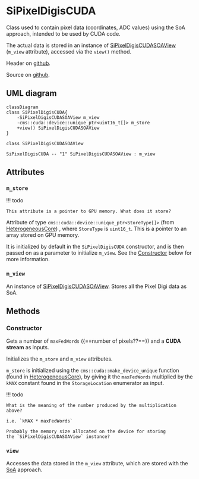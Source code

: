 # SiPixelDigisCUDA

Class used to contain pixel data (coordinates, ADC values) using the SoA approach,
intended to be used by CUDA code.

The actual data is stored in an instance of
[SiPixelDigisCUDASOAView](SiPixelDigisCUDASOAView.md) (`m_view` attribute),
accessed via the `view()` method.

Header on [github](https://github.com/cms-sw/cmssw/blob/master/CUDADataFormats/SiPixelDigi/interface/SiPixelDigisCUDA.h).

Source on [github](https://github.com/cms-sw/cmssw/blob/master/CUDADataFormats/SiPixelDigi/src/SiPixelDigisCUDA.cc).

## UML diagram

```mermaid
classDiagram
class SiPixelDigisCUDA{
	-SiPixelDigisCUDASOAView m_view
	-cms::cuda::device::unique_ptr<uint16_t[]> m_store
	+view() SiPixelDigisCUDASOAView
}

class SiPixelDigisCUDASOAView

SiPixelDigisCUDA -- "1" SiPixelDigisCUDASOAView : m_view
```

## Attributes

### `m_store`

!!! todo

	This attribute is a pointer to GPU memory. What does it store? 
	
Attribute of type `cms::cuda::device::unique_ptr<StoreType[]>`
(from [HeterogeneousCore](https://github.com/cms-sw/cmssw/blob/master/HeterogeneousCore/CUDAUtilities/interface/device_unique_ptr.h))
, where `StoreType` is `uint16_t`. This is a pointer to an array
stored on GPU memory.

It is initialized by default in the `SiPixelDigisCUDA` constructor, and
is then passed on as a parameter to initialize `m_view`.
See the [Constructor](#constructor) below for more information.

### `m_view`

An instance of
[SiPixelDigisCUDASOAView](SiPixelDigisCUDASOAView.md).
Stores all the Pixel Digi data as SoA.

## Methods

### Constructor

Gets a number of `maxFedWords` ({==number of pixels??==}) and a **CUDA stream**
as inputs.

Initializes the `m_store` and `m_view` attributes.

`m_store` is initialized using the `cms::cuda::make_device_unique` function
(found in [HeterogeneousCore](https://github.com/cms-sw/cmssw/blob/master/HeterogeneousCore/CUDAUtilities/interface/device_unique_ptr.h)),
by giving it the `maxFedWords` multiplied by the `kMAX` constant
found in the `StorageLocation` enumerator as input.

!!! todo

	What is the meaning of the number produced by the multiplication
	above?
	
	i.e. `kMAX * maxFedWords`
	
	Probably the memory size allocated on the device for storing
	the `SiPixelDigisCUDASOAView` instance?

### `view`

Accesses the data stored in the `m_view` attribute, which are
stored with the [SoA](../../../basic-concepts.md#soaaos) approach.
